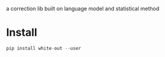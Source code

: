 a correction lib built on language model and statistical method

# Install

```python
pip install white-out --user
```
